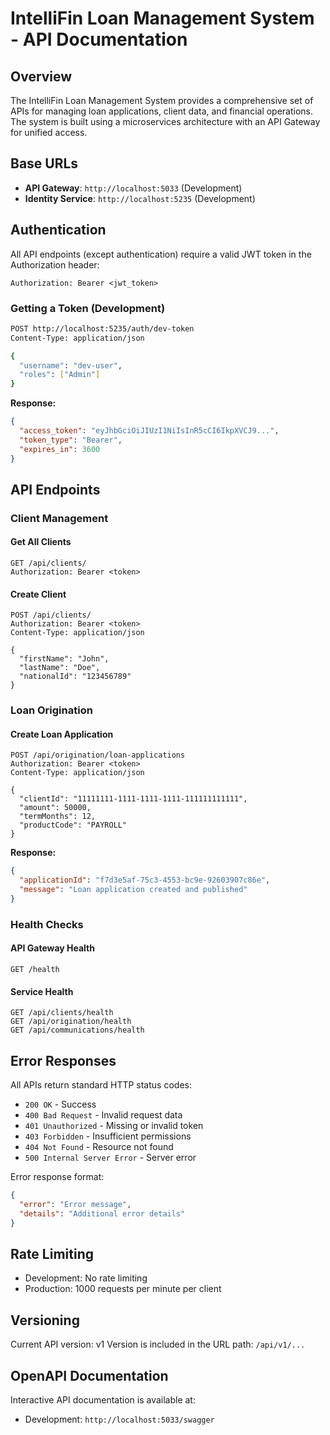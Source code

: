 ﻿# IntelliFin Loan Management System - API Documentation

## Overview

The IntelliFin Loan Management System provides a comprehensive set of APIs for managing loan applications, client data, and financial operations. The system is built using a microservices architecture with an API Gateway for unified access.

## Base URLs

- **API Gateway**: `http://localhost:5033` (Development)
- **Identity Service**: `http://localhost:5235` (Development)

## Authentication

All API endpoints (except authentication) require a valid JWT token in the Authorization header:

```
Authorization: Bearer <jwt_token>
```

### Getting a Token (Development)

```bash
POST http://localhost:5235/auth/dev-token
Content-Type: application/json

{
  "username": "dev-user",
  "roles": ["Admin"]
}
```

**Response:**
```json
{
  "access_token": "eyJhbGciOiJIUzI1NiIsInR5cCI6IkpXVCJ9...",
  "token_type": "Bearer",
  "expires_in": 3600
}
```

## API Endpoints

### Client Management

#### Get All Clients
```
GET /api/clients/
Authorization: Bearer <token>
```

#### Create Client
```
POST /api/clients/
Authorization: Bearer <token>
Content-Type: application/json

{
  "firstName": "John",
  "lastName": "Doe",
  "nationalId": "123456789"
}
```

### Loan Origination

#### Create Loan Application
```
POST /api/origination/loan-applications
Authorization: Bearer <token>
Content-Type: application/json

{
  "clientId": "11111111-1111-1111-1111-111111111111",
  "amount": 50000,
  "termMonths": 12,
  "productCode": "PAYROLL"
}
```

**Response:**
```json
{
  "applicationId": "f7d3e5af-75c3-4553-bc9e-92603907c86e",
  "message": "Loan application created and published"
}
```

### Health Checks

#### API Gateway Health
```
GET /health
```

#### Service Health
```
GET /api/clients/health
GET /api/origination/health
GET /api/communications/health
```

## Error Responses

All APIs return standard HTTP status codes:

- `200 OK` - Success
- `400 Bad Request` - Invalid request data
- `401 Unauthorized` - Missing or invalid token
- `403 Forbidden` - Insufficient permissions
- `404 Not Found` - Resource not found
- `500 Internal Server Error` - Server error

Error response format:
```json
{
  "error": "Error message",
  "details": "Additional error details"
}
```

## Rate Limiting

- Development: No rate limiting
- Production: 1000 requests per minute per client

## Versioning

Current API version: v1
Version is included in the URL path: `/api/v1/...`

## OpenAPI Documentation

Interactive API documentation is available at:
- Development: `http://localhost:5033/swagger`
